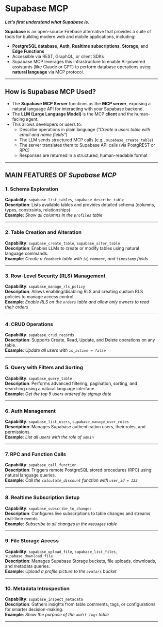 # Supabase MCP

***Let’s first understand what Supabase is.***

**Supabase** is an open-source Firebase alternative that provides a suite of tools for building modern web and mobile applications, including:

- **PostgreSQL database**, **Auth**, **Realtime subscriptions**, **Storage**, and **Edge Functions**
- Accessible via REST, GraphQL, or client SDKs
- Supabase MCP leverages this infrastructure to enable AI-powered assistants (like Claude or GPT) to perform database operations using **natural language** via MCP protocol.

---

## How is Supabase MCP Used?

- The **Supabase MCP Server** functions as the **MCP server**, exposing a natural language API for interacting with your Supabase backend.
- The **LLM (Large Language Model)** is the MCP **client** and the human-facing agent.
- This allows developers or users to:
  - Describe operations in plain language (*"Create a users table with email and name fields"*)
  - The LLM sends structured MCP calls (e.g., `supabase_create_table`)
  - The server translates them to Supabase API calls (via PostgREST or RPC)
  - Responses are returned in a structured, human-readable format

---

## MAIN FEATURES OF ***Supabase MCP***

### 1. Schema Exploration  
**Capability**: `supabase_list_tables`, `supabase_describe_table`  
**Description**: Lists available tables and provides detailed schema (columns, types, constraints, relationships).  
**Example**: *Show all columns in the `profiles` table*

---

### 2. Table Creation and Alteration  
**Capability**: `supabase_create_table`, `supabase_alter_table`  
**Description**: Enables LLMs to create or modify tables using natural language commands.  
**Example**: *Create a `feedback` table with `id`, `comment`, and `timestamp` fields*

---

### 3. Row-Level Security (RLS) Management  
**Capability**: `supabase_manage_rls_policy`  
**Description**: Allows enabling/disabling RLS and creating custom RLS policies to manage access control.  
**Example**: *Enable RLS on the `orders` table and allow only owners to read their orders*

---

### 4. CRUD Operations  
**Capability**: `supabase_crud_records`  
**Description**: Supports Create, Read, Update, and Delete operations on any table.  
**Example**: *Update all users with `is_active = false`*

---

### 5. Query with Filters and Sorting  
**Capability**: `supabase_query_table`  
**Description**: Performs advanced filtering, pagination, sorting, and searching using a natural language interface.  
**Example**: *Get the top 5 users ordered by signup date*

---

### 6. Auth Management  
**Capability**: `supabase_list_users`, `supabase_manage_user_roles`  
**Description**: Manages Supabase authentication users, their roles, and permissions.  
**Example**: *List all users with the role of `admin`*

---

### 7. RPC and Function Calls  
**Capability**: `supabase_call_function`  
**Description**: Triggers remote PostgreSQL stored procedures (RPC) using natural language queries.  
**Example**: *Call the `calculate_discount` function with `user_id = 123`*

---

### 8. Realtime Subscription Setup  
**Capability**: `supabase_subscribe_to_changes`  
**Description**: Configures live subscriptions to table changes and streams real-time events.  
**Example**: *Subscribe to all changes in the `messages` table*

---

### 9. File Storage Access  
**Capability**: `supabase_upload_file`, `supabase_list_files`, `supabase_download_file`  
**Description**: Manages Supabase Storage buckets, file uploads, downloads, and metadata queries.  
**Example**: *Upload a profile picture to the `avatars` bucket*

---

### 10. Metadata Introspection  
**Capability**: `supabase_inspect_metadata`  
**Description**: Gathers insights from table comments, tags, or configurations for smarter decision-making.  
**Example**: *Show the purpose of the `audit_logs` table*

---

